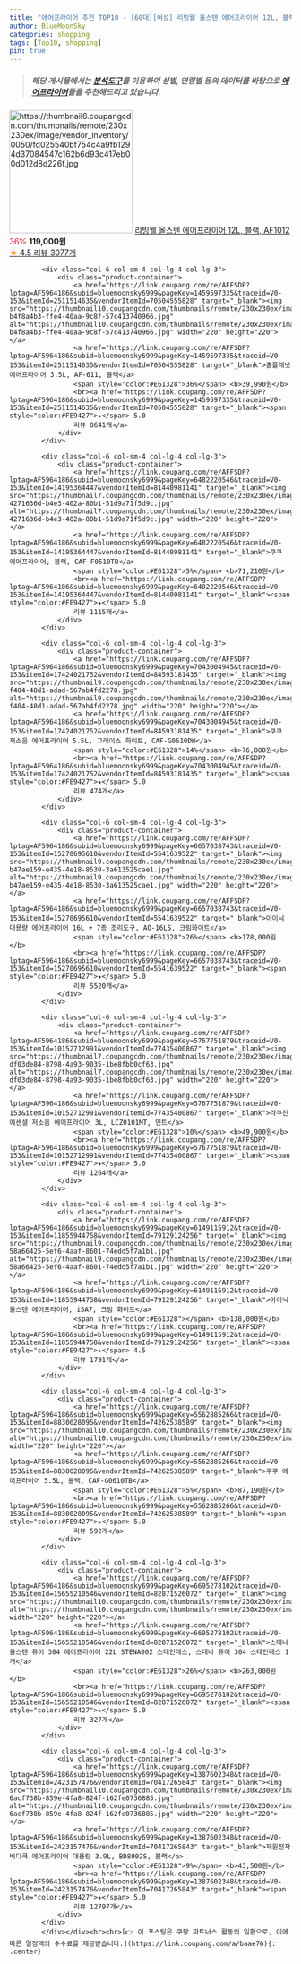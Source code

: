 ```yaml
---
title: "에어프라이어 추천 TOP10 - [60대][여성] 리빙웰 올스텐 에어프라이어 12L, 블랙, AF1012"
author: BlueMoonSky
categories: shopping
tags: [Top10, shopping]
pin: true
---
```


> ##### 해당 게시물에서는 [**분석도구**](https://itemscout.io/)를 이용하여 **성별**, **연령별** 등의 데이터를 바탕으로 [**에어프라이어**](https://link.coupang.com/a/baae76)들을 추천해드리고 있습니다.
<div class="container"><div class="row">
            <div class="col-6 col-sm-4 col-lg-4 col-lg-3">
                <div class="product-container">
                    <a href="https://link.coupang.com/re/AFFSDP?lptag=AF5964186&subid=bluemoonsky6999&pageKey=7124168526&traceid=V0-153&itemId=17844888758&vendorItemId=71532495848" target="_blank"><img src="https://thumbnail6.coupangcdn.com/thumbnails/remote/230x230ex/image/vendor_inventory/0050/fd025540bf754c4a9fb1294d37084547c162b6d93c417eb00d012d8d226f.jpg" alt="https://thumbnail6.coupangcdn.com/thumbnails/remote/230x230ex/image/vendor_inventory/0050/fd025540bf754c4a9fb1294d37084547c162b6d93c417eb00d012d8d226f.jpg" width="220" height="220"></a>
                    <a href="https://link.coupang.com/re/AFFSDP?lptag=AF5964186&subid=bluemoonsky6999&pageKey=7124168526&traceid=V0-153&itemId=17844888758&vendorItemId=71532495848" target="_blank">리빙웰 올스텐 에어프라이어 12L, 블랙, AF1012</a>
                    <span style="color:#E61328">36%</span> <b>119,000원</b>
                    <br><a href="https://link.coupang.com/re/AFFSDP?lptag=AF5964186&subid=bluemoonsky6999&pageKey=7124168526&traceid=V0-153&itemId=17844888758&vendorItemId=71532495848" target="_blank"><span style="color:#FE9427">★</span> 4.5
                    리뷰 3077개</a>
                </div>
            </div>
            
            <div class="col-6 col-sm-4 col-lg-4 col-lg-3">
                <div class="product-container">
                    <a href="https://link.coupang.com/re/AFFSDP?lptag=AF5964186&subid=bluemoonsky6999&pageKey=1459597335&traceid=V0-153&itemId=2511514635&vendorItemId=70504555828" target="_blank"><img src="https://thumbnail10.coupangcdn.com/thumbnails/remote/230x230ex/image/retail/images/217998999266375-b4f8a4b3-ffe4-40aa-9c8f-57c413740966.jpg" alt="https://thumbnail10.coupangcdn.com/thumbnails/remote/230x230ex/image/retail/images/217998999266375-b4f8a4b3-ffe4-40aa-9c8f-57c413740966.jpg" width="220" height="220"></a>
                    <a href="https://link.coupang.com/re/AFFSDP?lptag=AF5964186&subid=bluemoonsky6999&pageKey=1459597335&traceid=V0-153&itemId=2511514635&vendorItemId=70504555828" target="_blank">홈플래닛 에어프라이어 3.5L, AF-611, 블랙</a>
                    <span style="color:#E61328">36%</span> <b>39,990원</b>
                    <br><a href="https://link.coupang.com/re/AFFSDP?lptag=AF5964186&subid=bluemoonsky6999&pageKey=1459597335&traceid=V0-153&itemId=2511514635&vendorItemId=70504555828" target="_blank"><span style="color:#FE9427">★</span> 5.0
                    리뷰 8641개</a>
                </div>
            </div>
            
            <div class="col-6 col-sm-4 col-lg-4 col-lg-3">
                <div class="product-container">
                    <a href="https://link.coupang.com/re/AFFSDP?lptag=AF5964186&subid=bluemoonsky6999&pageKey=6482220546&traceid=V0-153&itemId=14195364447&vendorItemId=81440981141" target="_blank"><img src="https://thumbnail7.coupangcdn.com/thumbnails/remote/230x230ex/image/retail/images/8927802581701651-4271636d-b4e3-402a-80b1-51d9a71f5d9c.jpg" alt="https://thumbnail7.coupangcdn.com/thumbnails/remote/230x230ex/image/retail/images/8927802581701651-4271636d-b4e3-402a-80b1-51d9a71f5d9c.jpg" width="220" height="220"></a>
                    <a href="https://link.coupang.com/re/AFFSDP?lptag=AF5964186&subid=bluemoonsky6999&pageKey=6482220546&traceid=V0-153&itemId=14195364447&vendorItemId=81440981141" target="_blank">쿠쿠 에어프라이어, 블랙, CAF-F0510TB</a>
                    <span style="color:#E61328">5%</span> <b>71,210원</b>
                    <br><a href="https://link.coupang.com/re/AFFSDP?lptag=AF5964186&subid=bluemoonsky6999&pageKey=6482220546&traceid=V0-153&itemId=14195364447&vendorItemId=81440981141" target="_blank"><span style="color:#FE9427">★</span> 5.0
                    리뷰 1115개</a>
                </div>
            </div>
            
            <div class="col-6 col-sm-4 col-lg-4 col-lg-3">
                <div class="product-container">
                    <a href="https://link.coupang.com/re/AFFSDP?lptag=AF5964186&subid=bluemoonsky6999&pageKey=7043004945&traceid=V0-153&itemId=17424021752&vendorItemId=84593181435" target="_blank"><img src="https://thumbnail9.coupangcdn.com/thumbnails/remote/230x230ex/image/retail/images/2023/01/04/9/7/837b4da8-f404-48d1-adad-567ab4fd2278.jpg" alt="https://thumbnail9.coupangcdn.com/thumbnails/remote/230x230ex/image/retail/images/2023/01/04/9/7/837b4da8-f404-48d1-adad-567ab4fd2278.jpg" width="220" height="220"></a>
                    <a href="https://link.coupang.com/re/AFFSDP?lptag=AF5964186&subid=bluemoonsky6999&pageKey=7043004945&traceid=V0-153&itemId=17424021752&vendorItemId=84593181435" target="_blank">쿠쿠 저소음 에어프라이어 5.5L, 그레이스 화이트, CAF-G0610DW</a>
                    <span style="color:#E61328">14%</span> <b>76,080원</b>
                    <br><a href="https://link.coupang.com/re/AFFSDP?lptag=AF5964186&subid=bluemoonsky6999&pageKey=7043004945&traceid=V0-153&itemId=17424021752&vendorItemId=84593181435" target="_blank"><span style="color:#FE9427">★</span> 5.0
                    리뷰 474개</a>
                </div>
            </div>
            
            <div class="col-6 col-sm-4 col-lg-4 col-lg-3">
                <div class="product-container">
                    <a href="https://link.coupang.com/re/AFFSDP?lptag=AF5964186&subid=bluemoonsky6999&pageKey=6657038743&traceid=V0-153&itemId=15270695610&vendorItemId=5541639522" target="_blank"><img src="https://thumbnail9.coupangcdn.com/thumbnails/remote/230x230ex/image/retail/images/2980081105188420-b47ae159-e435-4e18-8530-3a613525cae1.jpg" alt="https://thumbnail9.coupangcdn.com/thumbnails/remote/230x230ex/image/retail/images/2980081105188420-b47ae159-e435-4e18-8530-3a613525cae1.jpg" width="220" height="220"></a>
                    <a href="https://link.coupang.com/re/AFFSDP?lptag=AF5964186&subid=bluemoonsky6999&pageKey=6657038743&traceid=V0-153&itemId=15270695610&vendorItemId=5541639522" target="_blank">아이닉 대용량 에어프라이어 16L + 7종 조리도구, AO-16LS, 크림화이트</a>
                    <span style="color:#E61328">26%</span> <b>178,000원</b>
                    <br><a href="https://link.coupang.com/re/AFFSDP?lptag=AF5964186&subid=bluemoonsky6999&pageKey=6657038743&traceid=V0-153&itemId=15270695610&vendorItemId=5541639522" target="_blank"><span style="color:#FE9427">★</span> 5.0
                    리뷰 5520개</a>
                </div>
            </div>
            
            <div class="col-6 col-sm-4 col-lg-4 col-lg-3">
                <div class="product-container">
                    <a href="https://link.coupang.com/re/AFFSDP?lptag=AF5964186&subid=bluemoonsky6999&pageKey=5767751879&traceid=V0-153&itemId=10152712991&vendorItemId=77435400867" target="_blank"><img src="https://thumbnail7.coupangcdn.com/thumbnails/remote/230x230ex/image/retail/images/8502714464525009-df03de84-8798-4a93-9035-1be8fbb0cf63.jpg" alt="https://thumbnail7.coupangcdn.com/thumbnails/remote/230x230ex/image/retail/images/8502714464525009-df03de84-8798-4a93-9035-1be8fbb0cf63.jpg" width="220" height="220"></a>
                    <a href="https://link.coupang.com/re/AFFSDP?lptag=AF5964186&subid=bluemoonsky6999&pageKey=5767751879&traceid=V0-153&itemId=10152712991&vendorItemId=77435400867" target="_blank">라쿠진 에센셜 저소음 에어프라이어 3L, LCZ0101MT, 민트</a>
                    <span style="color:#E61328">10%</span> <b>49,900원</b>
                    <br><a href="https://link.coupang.com/re/AFFSDP?lptag=AF5964186&subid=bluemoonsky6999&pageKey=5767751879&traceid=V0-153&itemId=10152712991&vendorItemId=77435400867" target="_blank"><span style="color:#FE9427">★</span> 5.0
                    리뷰 1264개</a>
                </div>
            </div>
            
            <div class="col-6 col-sm-4 col-lg-4 col-lg-3">
                <div class="product-container">
                    <a href="https://link.coupang.com/re/AFFSDP?lptag=AF5964186&subid=bluemoonsky6999&pageKey=6149115912&traceid=V0-153&itemId=11855944758&vendorItemId=79129124256" target="_blank"><img src="https://thumbnail9.coupangcdn.com/thumbnails/remote/230x230ex/image/retail/images/1249566013482410-58a66425-5ef6-4aaf-8601-74edd5f7a1b1.jpg" alt="https://thumbnail9.coupangcdn.com/thumbnails/remote/230x230ex/image/retail/images/1249566013482410-58a66425-5ef6-4aaf-8601-74edd5f7a1b1.jpg" width="220" height="220"></a>
                    <a href="https://link.coupang.com/re/AFFSDP?lptag=AF5964186&subid=bluemoonsky6999&pageKey=6149115912&traceid=V0-153&itemId=11855944758&vendorItemId=79129124256" target="_blank">아이닉 올스텐 에어프라이어, iSA7, 크림 화이트</a>
                    <span style="color:#E61328"></span> <b>138,000원</b>
                    <br><a href="https://link.coupang.com/re/AFFSDP?lptag=AF5964186&subid=bluemoonsky6999&pageKey=6149115912&traceid=V0-153&itemId=11855944758&vendorItemId=79129124256" target="_blank"><span style="color:#FE9427">★</span> 4.5
                    리뷰 1791개</a>
                </div>
            </div>
            
            <div class="col-6 col-sm-4 col-lg-4 col-lg-3">
                <div class="product-container">
                    <a href="https://link.coupang.com/re/AFFSDP?lptag=AF5964186&subid=bluemoonsky6999&pageKey=5562885266&traceid=V0-153&itemId=8830028095&vendorItemId=74262538589" target="_blank"><img src="https://thumbnail10.coupangcdn.com/thumbnails/remote/230x230ex/image/vendor_inventory/dea3/6ac02d252eb9c78dd89dce601dcf57b0cb2e33a1ad0efd0133b4f23f96fe.jpg" alt="https://thumbnail10.coupangcdn.com/thumbnails/remote/230x230ex/image/vendor_inventory/dea3/6ac02d252eb9c78dd89dce601dcf57b0cb2e33a1ad0efd0133b4f23f96fe.jpg" width="220" height="220"></a>
                    <a href="https://link.coupang.com/re/AFFSDP?lptag=AF5964186&subid=bluemoonsky6999&pageKey=5562885266&traceid=V0-153&itemId=8830028095&vendorItemId=74262538589" target="_blank">쿠쿠 에어프라이어 5.5L, 블랙, CAF-G0610TB</a>
                    <span style="color:#E61328">5%</span> <b>87,190원</b>
                    <br><a href="https://link.coupang.com/re/AFFSDP?lptag=AF5964186&subid=bluemoonsky6999&pageKey=5562885266&traceid=V0-153&itemId=8830028095&vendorItemId=74262538589" target="_blank"><span style="color:#FE9427">★</span> 5.0
                    리뷰 592개</a>
                </div>
            </div>
            
            <div class="col-6 col-sm-4 col-lg-4 col-lg-3">
                <div class="product-container">
                    <a href="https://link.coupang.com/re/AFFSDP?lptag=AF5964186&subid=bluemoonsky6999&pageKey=6695278102&traceid=V0-153&itemId=15655210546&vendorItemId=82871526072" target="_blank"><img src="https://thumbnail10.coupangcdn.com/thumbnails/remote/230x230ex/image/vendor_inventory/075e/0fe86ab7b32dc165a71d7093b1fd9e6c644f04e59e7b04849e26e415918f.jpg" alt="https://thumbnail10.coupangcdn.com/thumbnails/remote/230x230ex/image/vendor_inventory/075e/0fe86ab7b32dc165a71d7093b1fd9e6c644f04e59e7b04849e26e415918f.jpg" width="220" height="220"></a>
                    <a href="https://link.coupang.com/re/AFFSDP?lptag=AF5964186&subid=bluemoonsky6999&pageKey=6695278102&traceid=V0-153&itemId=15655210546&vendorItemId=82871526072" target="_blank">스테나 올스텐 퓨어 304 에어프라이어 22L STENA002 스테인레스, 스테나 퓨어 304 스테인레스 1개</a>
                    <span style="color:#E61328">26%</span> <b>263,000원</b>
                    <br><a href="https://link.coupang.com/re/AFFSDP?lptag=AF5964186&subid=bluemoonsky6999&pageKey=6695278102&traceid=V0-153&itemId=15655210546&vendorItemId=82871526072" target="_blank"><span style="color:#FE9427">★</span> 5.0
                    리뷰 327개</a>
                </div>
            </div>
            
            <div class="col-6 col-sm-4 col-lg-4 col-lg-3">
                <div class="product-container">
                    <a href="https://link.coupang.com/re/AFFSDP?lptag=AF5964186&subid=bluemoonsky6999&pageKey=1387602348&traceid=V0-153&itemId=2423157476&vendorItemId=70417265843" target="_blank"><img src="https://thumbnail10.coupangcdn.com/thumbnails/remote/230x230ex/image/retail/images/1074344650106330-6acf738b-859e-4fa8-824f-162fe0736885.jpg" alt="https://thumbnail10.coupangcdn.com/thumbnails/remote/230x230ex/image/retail/images/1074344650106330-6acf738b-859e-4fa8-824f-162fe0736885.jpg" width="220" height="220"></a>
                    <a href="https://link.coupang.com/re/AFFSDP?lptag=AF5964186&subid=bluemoonsky6999&pageKey=1387602348&traceid=V0-153&itemId=2423157476&vendorItemId=70417265843" target="_blank">재원전자 버디쿡 에어프라이어 대용량 3.9L, BD8002S, 블랙</a>
                    <span style="color:#E61328">9%</span> <b>43,500원</b>
                    <br><a href="https://link.coupang.com/re/AFFSDP?lptag=AF5964186&subid=bluemoonsky6999&pageKey=1387602348&traceid=V0-153&itemId=2423157476&vendorItemId=70417265843" target="_blank"><span style="color:#FE9427">★</span> 5.0
                    리뷰 12797개</a>
                </div>
            </div>
            </div></div><br><br>[👉 이 포스팅은 쿠팡 파트너스 활동의 일환으로, 이에 따른 일정액의 수수료를 제공받습니다.](https://link.coupang.com/a/baae76){: .center}